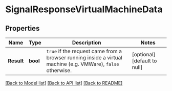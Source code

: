 # SignalResponseVirtualMachineData

## Properties
Name | Type | Description | Notes
------------ | ------------- | ------------- | -------------
**Result** | **bool** | `true` if the request came from a browser running inside a virtual machine (e.g. VMWare), `false` otherwise.  | [optional] [default to null]

[[Back to Model list]](../README.md#documentation-for-models) [[Back to API list]](../README.md#documentation-for-api-endpoints) [[Back to README]](../README.md)

